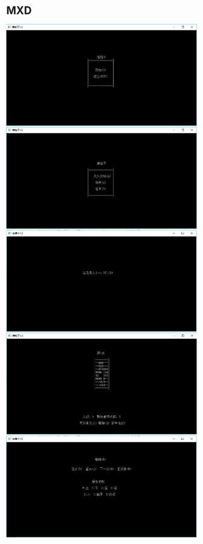 # MXD
![](https://github.com/mxd0919/666/blob/master/1.png)
![](https://github.com/mxd0919/666/blob/master/2.png)
![](https://github.com/mxd0919/666/blob/master/3.png)
![](https://github.com/mxd0919/666/blob/master/4.png)
![](https://github.com/mxd0919/666/blob/master/5.png)
